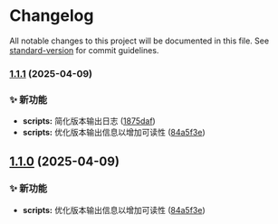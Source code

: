 # Changelog

All notable changes to this project will be documented in this file. See [standard-version](https://github.com/conventional-changelog/standard-version) for commit guidelines.

### [1.1.1](https://github.com/guizimo/gifer/compare/v0.1.6...v1.1.1) (2025-04-09)


### ✨ 新功能

* **scripts:** 简化版本输出日志 ([1875daf](https://github.com/guizimo/gifer/commit/1875daf2f2e35c543a4e6a8d8aa5be3fa06238d2))
* **scripts:** 优化版本输出信息以增加可读性 ([84a5f3e](https://github.com/guizimo/gifer/commit/84a5f3e71d493cc6ab6525091904e77f2e716624))

## [1.1.0](https://github.com/guizimo/gifer/compare/v0.1.6...v1.1.0) (2025-04-09)


### ✨ 新功能

* **scripts:** 优化版本输出信息以增加可读性 ([84a5f3e](https://github.com/guizimo/gifer/commit/84a5f3e71d493cc6ab6525091904e77f2e716624))
